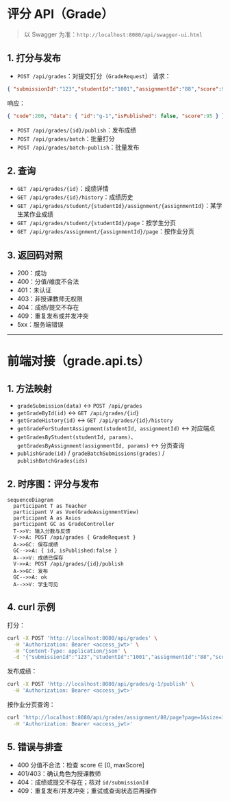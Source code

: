 # 评分 API（Grade）

> 以 Swagger 为准：`http://localhost:8080/api/swagger-ui.html`

## 1. 打分与发布
- `POST /api/grades`：对提交打分（`GradeRequest`）
请求：
```json
{ "submissionId":"123","studentId":"1001","assignmentId":"88","score":95,"feedback":"Great","maxScore":100,"publishImmediately":false }
```
响应：
```json
{ "code":200, "data": { "id":"g-1","isPublished": false, "score":95 } }
```

- `POST /api/grades/{id}/publish`：发布成绩
- `POST /api/grades/batch`：批量打分
- `POST /api/grades/batch-publish`：批量发布

## 2. 查询
- `GET /api/grades/{id}`：成绩详情
- `GET /api/grades/{id}/history`：成绩历史
- `GET /api/grades/student/{studentId}/assignment/{assignmentId}`：某学生某作业成绩
- `GET /api/grades/student/{studentId}/page`：按学生分页
- `GET /api/grades/assignment/{assignmentId}/page`：按作业分页

## 3. 返回码对照
- 200：成功
- 400：分值/维度不合法
- 401：未认证
- 403：非授课教师无权限
- 404：成绩/提交不存在
- 409：重复发布或并发冲突
- 5xx：服务端错误

---

# 前端对接（grade.api.ts）

## 1. 方法映射
- `gradeSubmission(data)` ↔ `POST /api/grades`
- `getGradeById(id)` ↔ `GET /api/grades/{id}`
- `getGradeHistory(id)` ↔ `GET /api/grades/{id}/history`
- `getGradeForStudentAssignment(studentId, assignmentId)` ↔ 对应端点
- `getGradesByStudent(studentId, params)`、`getGradesByAssignment(assignmentId, params)` ↔ 分页查询
- `publishGrade(id)` / `gradeBatchSubmissions(grades)` / `publishBatchGrades(ids)`

## 2. 时序图：评分与发布
```mermaid
sequenceDiagram
  participant T as Teacher
  participant V as Vue(GradeAssignmentView)
  participant A as Axios
  participant GC as GradeController
  T->>V: 输入分数与反馈
  V->>A: POST /api/grades { GradeRequest }
  A->>GC: 保存成绩
  GC-->>A: { id, isPublished:false }
  A-->>V: 成绩已保存
  V->>A: POST /api/grades/{id}/publish
  A->>GC: 发布
  GC-->>A: ok
  A-->>V: 学生可见
```

## 4. curl 示例
打分：
```bash
curl -X POST 'http://localhost:8080/api/grades' \
  -H 'Authorization: Bearer <access_jwt>' \
  -H 'Content-Type: application/json' \
  -d '{"submissionId":"123","studentId":"1001","assignmentId":"88","score":95,"feedback":"Great","maxScore":100,"publishImmediately":false}'
```

发布成绩：
```bash
curl -X POST 'http://localhost:8080/api/grades/g-1/publish' \
  -H 'Authorization: Bearer <access_jwt>'
```

按作业分页查询：
```bash
curl 'http://localhost:8080/api/grades/assignment/88/page?page=1&size=10' \
  -H 'Authorization: Bearer <access_jwt>'
```

## 5. 错误与排查
- 400 分值不合法：检查 score ∈ [0, maxScore]
- 401/403：确认角色为授课教师
- 404：成绩或提交不存在；核对 `id/submissionId`
- 409：重复发布/并发冲突；重试或查询状态后再操作
